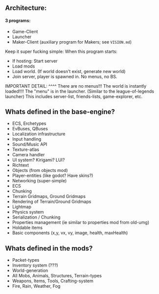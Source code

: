 

## Architecture:



#### 3 programs:
- Game-Client
- Launcher
- Maker-Client (auxiliary program for Makers; see `VISION.md`)



Keep it super fucking simple:
When this program starts:

- If hosting: Start server
- Load mods
- Load world. (If world doesn't exist, generate new world)
- Join server, player is spawned in. No menus, no BS.

IMPORTANT DETAIL: ^^^^
There are no menus!!! The world is instantly loaded!!!!
The "menu" is in the launcher.
(Similar to the league-of-legends launcher)
This includes server-list, friends-lists, game-explorer, etc.





## Whats defined in the base-engine?
- ECS, Erchetypes
- EvBuses, QBuses
- Localization infrastructure
- Input handling
- Sound/Music API
- Texture-atlas
- Camera handler
- UI system? Kirigami? LUI?
- Richtext
- Objects (from objects mod)
- Player-entities (like godot? Have skins?)
- Networking (super-simple)
- ECS
- Chunking
- Terrain Gridmaps, Ground Gridmaps
- Rendering of Terrain/Ground Gridmaps
- Lightmap
- Physics system
- Serialization / Chunking
- Properties management (ie similar to properties mod from old-umg)
- Holdable items
- Basic components (x,y, vx, vy, image, health, maxHealth)


## Whats defined in the mods?
- Packet-types
- Inventory system (???)
- World-generation
- All Mobs, Animals, Structures, Terrain-types
- Weapons, Items, Tools, Crafting-system
- Fire, Rain, Weather, Fog



